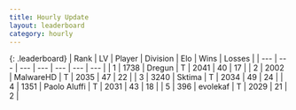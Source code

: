 ```yaml
---
title: Hourly Update
layout: leaderboard
category: hourly
---
```


{: .leaderboard}
| Rank | LV | Player | Division | Elo | Wins | Losses |
| --- | --- | --- | --- | --- | --- | --- |
| <span data-change="0">1</span> | 1738 | <span title="ID: 337810">Dregun</span> | T | <span data-change="0">2041</span> | <span data-change="0">40</span> | <span data-change="0">17</span> |
| <span data-change="0">2</span> | 2002 | <span title="ID: 261794">MalwareHD</span> | T | <span data-change="0">2035</span> | <span data-change="0">47</span> | <span data-change="0">22</span> |
| <span data-change="1">3</span> | 3240 | <span title="ID: 353063">Sktima</span> | T | <span data-change="8">2034</span> | <span data-change="2">49</span> | <span data-change="1">24</span> |
| <span data-change="2">4</span> | 1351 | <span title="ID: 512212">Paolo Aluffi</span> | T | <span data-change="20">2031</span> | <span data-change="4">43</span> | <span data-change="1">18</span> |
| <span data-change="-2">5</span> | 396 | <span title="ID: 745795">evolekaf</span> | T | <span data-change="0">2029</span> | <span data-change="0">21</span> | <span data-change="0">2</span> |